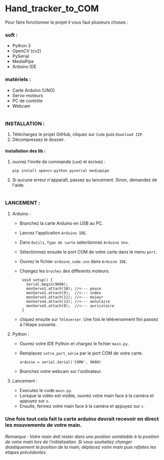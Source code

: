 # Hand_tracker_to_COM

Pour faire fonctionner le projet il vous faut plusieurs choses :

### soft :
- Python 3
- OpenCV (cv2)
- PySerial
- MediaPipe
- Arduino IDE

### matériels :
- Carte Arduino (UNO)
- Servo-moteurs
- PC de contrôle
- Webcam

#

### INSTALLATION :

1. Téléchargez le projet GitHub, cliquez sur `Code` puis `Download ZIP`.
2. Décompressez le dossier.

#### installation des lib :
1. ouvrez l'invite de commande (`cmd`) et écrivez :
   
   ```
   pip install opencv-python pyserial mediapipe
   ```
2. Si aucune erreur n'apparaît, passez au lancement. Sinon, demandez de l'aide.

#

### LANCEMENT :

1. Arduino :

   - Branchez la carte Arduino en USB au PC.
   - Lancez l'application `Arduino IDE`.
   - Dans `Outils`, `Type de carte` selectionnez `Arduino Uno`.
   - Sélectionnez ensuite le port COM de votre carte dans le menu  `port`.
   - Ouvrez le fichier `arduino_code.ino` dans `Arduino IDE`.
   - Changez les `broches` des differents moteurs.
     
        ```
         void setup() {
           Serial.begin(9600);
           monServo1.attach(10); //<--- pouce
           monServo2.attach(9);  //<--- index
           monServo3.attach(11); //<--- majeur
           monServo4.attach(12); //<--- annulaire
           monServo5.attach(8);  //<--- auriculaire
         }
        ```
   - cliquez ensuite sur `Téléverser`. Une fois le téléversement fini passez à l'étape suivante.



2. Python :

   - Ouvrez votre IDE Python et chargez le fichier `main.py`.
   - Remplacez `votre_port_série` par le port COM de votre carte.

      ```
      arduino = serial.Serial('COM6', 9600)
      ```
   - Branchez votre webcam sur l'ordinateur.
     
3. Lancement :

   - Executez le code `main.py`.
   - Lorsque la vidéo est visible, ouvrez votre main face à la caméra et appuyez sur `o`.
   - Ensuite, fermez votre main face à la caméra et appuyez sur `c`.

### Une fois tout cela fait la carte arduino devrait recevoir en direct les mouvements de votre main.
###### Remarque : Votre main doit rester dans une position semblable à la position de votre main lors de l'initialisation. Si vous souhaitez changer drastiquement la position de la main, déplacez votre main puis refaites les étapes précédentes.


